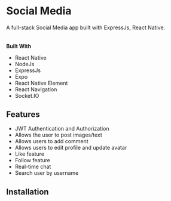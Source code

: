 # Social Media
A full-stack Social Media app built with ExpressJs, React Native.

###### 

**Built With**

- React Native
- NodeJs
- ExpressJs
- Expo
- React Native Element
- React Navigation
- Socket.IO

## Features
- JWT Authentication and Authorization
- Allows the user to post images/text
- Allows users to add comment
- Allows users to edit profile and update avatar
- Like feature
- Follow feature
- Real-time chat
- Search user by username

## Installation
